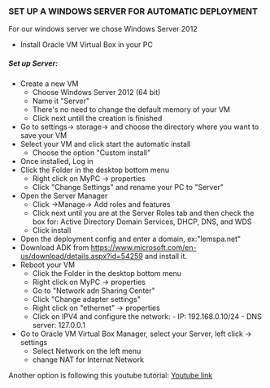 
### SET UP A WINDOWS SERVER FOR AUTOMATIC DEPLOYMENT

For our windows server we chose Windows Server 2012
- Install Oracle VM Virtual Box in your PC

##### Set up Server:
-  Create a new VM 
	-  Choose Windows Server 2012 (64 bit)
	- Name it "Server"
	- There's no need to change the default memory of your VM
	- Click next untill the creation is finished
- Go to settings-> storage->  and choose the directory where you want to save your VM
- Select your VM and click start the automatic install
	- Choose the option "Custom install"
- Once installed, Log in
- Click the Folder in the desktop bottom menu
	- Right click on MyPC -> properties 
	- Click "Change Settings" and rename your PC to "Server"
- Open the Server Manager
	- Click ->Manage-> Add roles and features
	- Click next until you are at the Server Roles tab and then check the box for: Active Directory Domain Services, DHCP, DNS, and WDS
	- Click install
- Open the deployment config and enter a domain, ex:"lemspa.net"
- Download ADK from https://www.microsoft.com/en-us/download/details.aspx?id=54259 and install it.
- Reboot your VM
	- Click the Folder in the desktop bottom menu
	- Right click on MyPC -> properties 
	- Go to "Network adn Sharing Center"
	- Click  "Change adapter settings"
	- Right click on "ethernet" -> properties
	-	Click on IPV4 and configure the network:
				- IP: 192.168.0.10/24
				-	DNS server: 127.0.0.1
- Go to Oracle VM Virtual Box Manager, select your Server, left click -> settings
	-	Select Network on the left menu
	- change NAT for Internat Network

Another option is following this youtube tutorial: [
Youtube link](https://www.youtube.com/watch?v=xxKmakXetv4)
